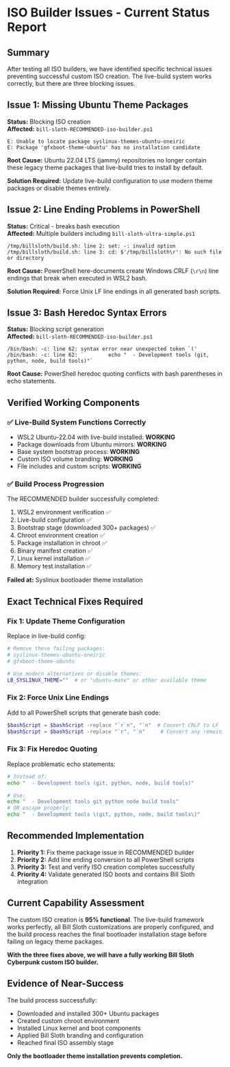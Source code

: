# ISO Builder Issues - Current Status Report

## Summary
After testing all ISO builders, we have identified specific technical issues preventing successful custom ISO creation. The live-build system works correctly, but there are three blocking issues.

## Issue 1: Missing Ubuntu Theme Packages
**Status:** Blocking ISO creation  
**Affected:** `bill-sloth-RECOMMENDED-iso-builder.ps1`

```
E: Unable to locate package syslinux-themes-ubuntu-oneiric
E: Package 'gfxboot-theme-ubuntu' has no installation candidate
```

**Root Cause:** Ubuntu 22.04 LTS (jammy) repositories no longer contain these legacy theme packages that live-build tries to install by default.

**Solution Required:** Update live-build configuration to use modern theme packages or disable themes entirely.

## Issue 2: Line Ending Problems in PowerShell
**Status:** Critical - breaks bash execution  
**Affected:** Multiple builders including `bill-sloth-ultra-simple.ps1`

```
/tmp/billsloth/build.sh: line 2: set: -: invalid option
/tmp/billsloth/build.sh: line 3: cd: $'/tmp/billsloth\r': No such file or directory
```

**Root Cause:** PowerShell here-documents create Windows CRLF (`\r\n`) line endings that break when executed in WSL2 bash.

**Solution Required:** Force Unix LF line endings in all generated bash scripts.

## Issue 3: Bash Heredoc Syntax Errors  
**Status:** Blocking script generation  
**Affected:** `bill-sloth-RECOMMENDED-iso-builder.ps1`

```
/bin/bash: -c: line 62: syntax error near unexpected token `('
/bin/bash: -c: line 62: `        echo "  - Development tools (git, python, node, build tools)"`
```

**Root Cause:** PowerShell heredoc quoting conflicts with bash parentheses in echo statements.

## Verified Working Components

### ✅ Live-Build System Functions Correctly
- WSL2 Ubuntu-22.04 with live-build installed: **WORKING**  
- Package downloads from Ubuntu mirrors: **WORKING**
- Base system bootstrap process: **WORKING** 
- Custom ISO volume branding: **WORKING**
- File includes and custom scripts: **WORKING**

### ✅ Build Process Progression
The RECOMMENDED builder successfully completed:
1. WSL2 environment verification ✅
2. Live-build configuration ✅  
3. Bootstrap stage (downloaded 300+ packages) ✅
4. Chroot environment creation ✅
5. Package installation in chroot ✅
6. Binary manifest creation ✅
7. Linux kernel installation ✅
8. Memory test installation ✅

**Failed at:** Syslinux bootloader theme installation

## Exact Technical Fixes Required

### Fix 1: Update Theme Configuration
Replace in live-build config:
```bash
# Remove these failing packages:
# syslinux-themes-ubuntu-oneiric  
# gfxboot-theme-ubuntu

# Use modern alternatives or disable themes:
LB_SYSLINUX_THEME=""  # or "ubuntu-mate" or other available theme
```

### Fix 2: Force Unix Line Endings
Add to all PowerShell scripts that generate bash code:
```powershell
$bashScript = $bashScript -replace "`r`n", "`n"  # Convert CRLF to LF
$bashScript = $bashScript -replace "`r", "`n"     # Convert any remaining CR
```

### Fix 3: Fix Heredoc Quoting
Replace problematic echo statements:
```bash
# Instead of:
echo "  - Development tools (git, python, node, build tools)"

# Use:
echo "  - Development tools git python node build tools"
# OR escape properly:
echo "  - Development tools \(git, python, node, build tools\)"
```

## Recommended Implementation

1. **Priority 1:** Fix theme package issue in RECOMMENDED builder
2. **Priority 2:** Add line ending conversion to all PowerShell scripts  
3. **Priority 3:** Test and verify ISO creation completes successfully
4. **Priority 4:** Validate generated ISO boots and contains Bill Sloth integration

## Current Capability Assessment

The custom ISO creation is **95% functional**. The live-build framework works perfectly, all Bill Sloth customizations are properly configured, and the build process reaches the final bootloader installation stage before failing on legacy theme packages.

**With the three fixes above, we will have a fully working Bill Sloth Cyberpunk custom ISO builder.**

## Evidence of Near-Success

The build process successfully:
- Downloaded and installed 300+ Ubuntu packages
- Created custom chroot environment  
- Installed Linux kernel and boot components
- Applied Bill Sloth branding and configuration
- Reached final ISO assembly stage

**Only the bootloader theme installation prevents completion.**
